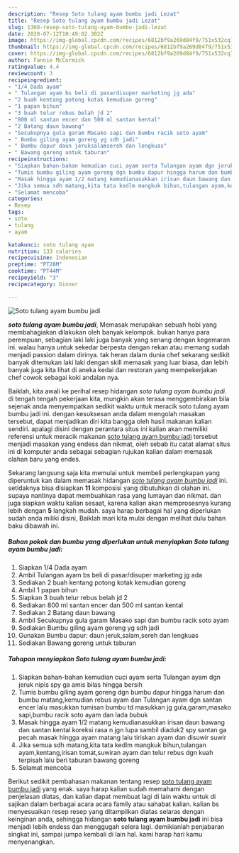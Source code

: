```yaml
---
description: "Resep Soto tulang ayam bumbu jadi Lezat"
title: "Resep Soto tulang ayam bumbu jadi Lezat"
slug: 1368-resep-soto-tulang-ayam-bumbu-jadi-lezat
date: 2020-07-12T10:49:02.302Z
image: https://img-global.cpcdn.com/recipes/6812bf9a269d84f9/751x532cq70/soto-tulang-ayam-bumbu-jadi-foto-resep-utama.jpg
thumbnail: https://img-global.cpcdn.com/recipes/6812bf9a269d84f9/751x532cq70/soto-tulang-ayam-bumbu-jadi-foto-resep-utama.jpg
cover: https://img-global.cpcdn.com/recipes/6812bf9a269d84f9/751x532cq70/soto-tulang-ayam-bumbu-jadi-foto-resep-utama.jpg
author: Fannie McCormick
ratingvalue: 4.4
reviewcount: 3
recipeingredient:
- "1/4 Dada ayam"
- " Tulangan ayam bs beli di pasardisuper marketing jg ada"
- "2 buah kentang potong kotak kemudian goreng"
- "1 papan bihun"
- "3 buah telur rebus belah jd 2"
- "800 ml santan encer dan 500 ml santan kental"
- "2 Batang daun bawang"
- "Secukupnya gula garam Masako sapi dan bumbu racik soto ayam"
- " Bumbu giling ayam goreng yg sdh jadi"
- " Bumbu dapur daun jeruksalamsereh dan lengkuas"
- " Bawang goreng untuk taburan"
recipeinstructions:
- "Siapkan bahan-bahan kemudian cuci ayam serta Tulangan ayam dgn jeruk nipis spy ga amis bilas hingga bersih"
- "Tumis bumbu giling ayam goreng dgn bumbu dapur hingga harum dan bumbu matang,kemudian rebus ayam dan Tulangan ayam dgn santan encer lalu masukkan tumisan bumbu td masukkan jg gula,garam,masako sapi,bumbu racik soto ayam dan lada bubuk"
- "Masak hingga ayam 1/2 matang kemudianasukkan irisan daun bawang dan santan kental koreksi rasa n jgn lupa sambil diaduk2 spy santan ga pecah masak hingga ayam matang lalu tiriskan ayam dan disuwir suwir"
- "Jika semua sdh matang,kita tata kedlm mangkuk bihun,tulangan ayam,kentang,irisan tomat,suwiran ayam dan telur rebus dgn kuah terpisah lalu beri taburan bawang goreng"
- "Selamat mencoba"
categories:
- Resep
tags:
- soto
- tulang
- ayam

katakunci: soto tulang ayam 
nutrition: 133 calories
recipecuisine: Indonesian
preptime: "PT28M"
cooktime: "PT44M"
recipeyield: "3"
recipecategory: Dinner

---
```



![Soto tulang ayam bumbu jadi](https://img-global.cpcdn.com/recipes/6812bf9a269d84f9/751x532cq70/soto-tulang-ayam-bumbu-jadi-foto-resep-utama.jpg)

<b><i>soto tulang ayam bumbu jadi</i></b>, Memasak merupakan sebuah hobi yang membahagiakan dilakukan oleh banyak kelompok. bukan hanya para perempuan, sebagian laki laki juga banyak yang senang dengan kegemaran ini. walau hanya untuk sekedar berpesta dengan rekan atau memang sudah menjadi passion dalam dirinya. tak heran dalam dunia chef sekarang sedikit banyak ditemukan laki laki dengan skill memasak yang luar biasa, dan lebih banyak juga kita lihat di aneka kedai dan restoran yang mempekerjakan chef cowok sebagai koki andalan nya.

Baiklah, kita awali ke perihal resep hidangan <i>soto tulang ayam bumbu jadi</i>. di tengah tengah pekerjaan kita, mungkin akan terasa menggembirakan bila sejenak anda menyempatkan sedikit waktu untuk meracik soto tulang ayam bumbu jadi ini. dengan kesuksesan anda dalam mengolah masakan tersebut, dapat menjadikan diri kita bangga oleh hasil makanan kalian sendiri. apalagi disini dengan perantara situs ini kalian akan memiliki referensi untuk meracik makanan <u>soto tulang ayam bumbu jadi</u> tersebut menjadi masakan yang endess dan nikmat, oleh sebab itu catat alamat situs ini di komputer anda sebagai sebagian rujukan kalian dalam memasak olahan baru yang endes.




Sekarang langsung saja kita memulai untuk membeli perlengkapan yang diperuntuk kan dalam memasak hidangan <u><i>soto tulang ayam bumbu jadi</i></u> ini. setidaknya bisa disiapkan <b>11</b> komposisi yang dibutuhkan di olahan ini. supaya nantinya dapat membuahkan rasa yang lumayan dan nikmat. dan juga siapkan waktu kalian sesaat, karena kalian akan memprosesnya kurang lebih dengan <b>5</b> langkah mudah. saya harap berbagai hal yang diperlukan sudah anda miliki disini, Baiklah mari kita mulai dengan melihat dulu bahan baku dibawah ini.

<!--inarticleads1-->

##### Bahan pokok dan bumbu yang diperlukan untuk menyiapkan Soto tulang ayam bumbu jadi:

1. Siapkan 1/4 Dada ayam
1. Ambil  Tulangan ayam bs beli di pasar/disuper marketing jg ada
1. Sediakan 2 buah kentang potong kotak kemudian goreng
1. Ambil 1 papan bihun
1. Siapkan 3 buah telur rebus belah jd 2
1. Sediakan 800 ml santan encer dan 500 ml santan kental
1. Sediakan 2 Batang daun bawang
1. Ambil Secukupnya gula garam Masako sapi dan bumbu racik soto ayam
1. Sediakan  Bumbu giling ayam goreng yg sdh jadi
1. Gunakan  Bumbu dapur: daun jeruk,salam,sereh dan lengkuas
1. Sediakan  Bawang goreng untuk taburan




<!--inarticleads2-->

##### Tahapan menyiapkan Soto tulang ayam bumbu jadi:

1. Siapkan bahan-bahan kemudian cuci ayam serta Tulangan ayam dgn jeruk nipis spy ga amis bilas hingga bersih
1. Tumis bumbu giling ayam goreng dgn bumbu dapur hingga harum dan bumbu matang,kemudian rebus ayam dan Tulangan ayam dgn santan encer lalu masukkan tumisan bumbu td masukkan jg gula,garam,masako sapi,bumbu racik soto ayam dan lada bubuk
1. Masak hingga ayam 1/2 matang kemudianasukkan irisan daun bawang dan santan kental koreksi rasa n jgn lupa sambil diaduk2 spy santan ga pecah masak hingga ayam matang lalu tiriskan ayam dan disuwir suwir
1. Jika semua sdh matang,kita tata kedlm mangkuk bihun,tulangan ayam,kentang,irisan tomat,suwiran ayam dan telur rebus dgn kuah terpisah lalu beri taburan bawang goreng
1. Selamat mencoba




Berikut sedikit pembahasan makanan tentang resep <u>soto tulang ayam bumbu jadi</u> yang enak. saya harap kalian sudah memahami dengan penjelasan diatas, dan kalian dapat membuat lagi di lain waktu untuk di sajikan dalam berbagai acara acara family atau sahabat kalian. kalian bs menyesuaikan resep resep yang ditampilkan diatas selaras dengan keinginan anda, sehingga hidangan <b>soto tulang ayam bumbu jadi</b> ini bisa menjadi lebih endess dan menggugah selera lagi. demikianlah penjabaran singkat ini, sampai jumpa kembali di lain hal. kami harap hari kamu menyenangkan.
